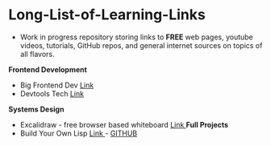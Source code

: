 # Long-List-of-Learning-Links

- Work in progress repository storing links to **FREE** web pages, youtube videos, tutorials, GitHub repos, and general internet sources on topics of all flavors.



**Frontend Development** 
- Big Frontend Dev [Link
](https://bigfrontend.dev/)
- Devtools Tech [Link
](https://devtools.tech/)

**Systems Design**
- Excalidraw - free browser based whiteboard [Link
](https://excalidraw.com/)
**Full Projects**
- Build Your Own Lisp [Link
](https://buildyourownlisp.com/) - [GITHUB](https://github.com/orangeduck/BuildYourOwnLisp) 
